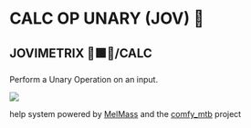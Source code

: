 
# CALC OP UNARY (JOV) 🎲
## JOVIMETRIX 🔺🟩🔵/CALC
<p>Perform a Unary Operation on an input.</p>

![](https://raw.githubusercontent.com/Amorano/Jovimetrix-examples/master/node/CALC%20OP%20UNARY/CALC%20OP%20UNARY.gif)

help system powered by [MelMass](https://github.com/melMass) and the [comfy_mtb](https://github.com/melMass/comfy_mtb) project
